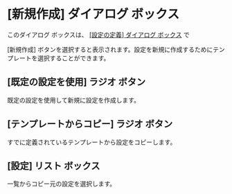 # \[新規作成\] ダイアログ ボックス

このダイアログ ボックスは、 [\[設定の定義\] ダイアログ ボックス](../index) で

\[新規作成\] ボタンを選択すると表示されます。設定を新規に作成するためにテンプレートを選択することができます。

## \[既定の設定を使用\] ラジオ ボタン

既定の設定を使用して新規に設定を作成します。

## \[テンプレートからコピー\] ラジオ ボタン

すでに定義されているテンプレートから設定をコピーします。

## \[設定\] リスト ボックス

一覧からコピー元の設定を選択します。


